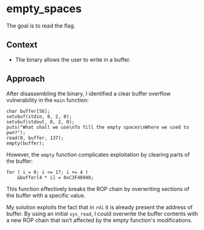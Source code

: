 # empty_spaces
The goal is to read the flag.

## Context
- The binary allows the user to write in a buffer.

## Approach
After disassembling the binary, I identified a clear buffer overflow vulnerability in the `main` function:
```{c}
char buffer[56]; 
setvbuf(stdin, 0, 2, 0);
setvbuf(stdout, 0, 2, 0);
puts("What shall we use\nTo fill the empty spaces\nWhere we used to pwn?");
read(0, buffer, 137);
empty(buffer);
```
However, the `empty` function complicates exploitation by clearing parts of the buffer:
```{c}
for ( i = 0; i <= 17; i += 4 )
    &buffer[4 * i] = 0xC3F48948;
```
This function effectively breaks the ROP chain by overwriting sections of the buffer with a specific value.

My solution exploits the fact that in `rdi` it is already present the address of buffer. By using an initial `sys_read`, I could overwrite the buffer contents with a new ROP chain that isn’t affected by the empty function's modifications.
